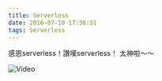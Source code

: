 ```yaml
---
title: Serverless
date: 2016-07-10 17:38:51
tags: Serverless
---
```

感恩serverless！讚嘆serverless！
太神啦～～
<!--more-->
![Video](http://i.imgur.com/8fVDCdt.gif)
